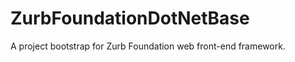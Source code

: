 ZurbFoundationDotNetBase
========================

A project bootstrap for Zurb Foundation web front-end framework.
